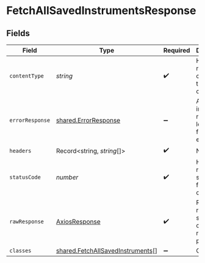 # FetchAllSavedInstrumentsResponse


## Fields

| Field                                                                                       | Type                                                                                        | Required                                                                                    | Description                                                                                 |
| ------------------------------------------------------------------------------------------- | ------------------------------------------------------------------------------------------- | ------------------------------------------------------------------------------------------- | ------------------------------------------------------------------------------------------- |
| `contentType`                                                                               | *string*                                                                                    | :heavy_check_mark:                                                                          | HTTP response content type for this operation                                               |
| `errorResponse`                                                                             | [shared.ErrorResponse](../../../sdk/models/shared/errorresponse.md)                         | :heavy_minus_sign:                                                                          | Any bad or invalid request will lead to following error object                              |
| `headers`                                                                                   | Record<string, *string*[]>                                                                  | :heavy_check_mark:                                                                          | N/A                                                                                         |
| `statusCode`                                                                                | *number*                                                                                    | :heavy_check_mark:                                                                          | HTTP response status code for this operation                                                |
| `rawResponse`                                                                               | [AxiosResponse](https://axios-http.com/docs/res_schema)                                     | :heavy_check_mark:                                                                          | Raw HTTP response; suitable for custom response parsing                                     |
| `classes`                                                                                   | [shared.FetchAllSavedInstruments](../../../sdk/models/shared/fetchallsavedinstruments.md)[] | :heavy_minus_sign:                                                                          | OK                                                                                          |